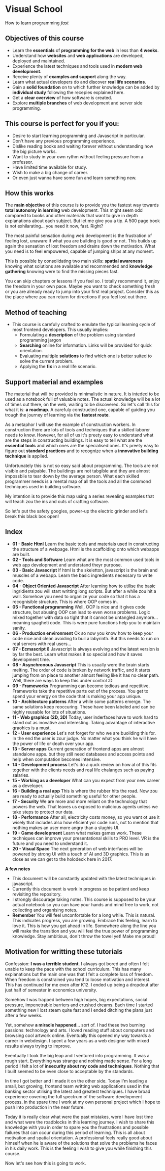 # Visual School
How to learn programming *fast*


## Objectives of this course
- Learn the **essentials** of **programming for the web** in less than **4 weeks**.
- Understand how **websites** and **web applications** are developed, deployed and maintained.
- Experience the latest techniques and tools used in **modern web development**.
- Receive plenty of **examples and support** along the way.
- Learn what actual developers do and discover **real life scenarios**.
- Gain a **solid foundation** on to which further knowledge can be added by **individual study** following the recepies explained here.
- Get a **clear overview** of how software is created.
- Explore **multiple branches** of web development and server side programming.

## This course is perfect for you if you:
- Desire to start learning programming and Javascript in particular. 
- Don't have any previous programming experience. 
- Dislike reading books and waiting forever without understanding how the big picture works.
- Want to study in your own rythm without feeling pressure from a professor.
- Have limited time available for study.
- Wish to make a big change of career.
- Or even just wanna have some fun and learn something new.

## How this works
The **main objective** of this course is to provide you the fastest way towards **total autonomy in learning** web development. This might seem odd compared to books and other materials that want to give in depth explanations about each subject. But let me give you a tip. A 500 page book is not exhilarating... you need it now, fast. Right?

The most painful sensation during web development is the frustration of feeling lost, unaware if what you are building is good or not. This builds up again the sensation of lost freedom and drains down the motivation. What you need is to feel empowered, capable of jumping ships at any moment.

This is possible by consolidating two main skills: **spatial awareness** knowing what solutions are available and recommended and **knowledge gathering** knowing were to find the missing pieces fast.

You can skip chapters or lessons if you feel so. I totally recommend it, enjoy the freedom in your own pace. Maybe you want to check something fresh or you are already ready to jump into your first real project. Consider this as the place where zou can return for directions if you feel lost out there.

## Method of teaching
- This course is carefully crafted to emulate the typical learning cycle of most frontend developers. This usually implies:
    - Formulating a **description** of the problem using standard programming jargon
    - **Searching** online for information. Links will be provided for quick orientation.
    - Evaluating multiple **solutions** to find which one is better suited to solve the current problem.
    - Applying the **fix** in a real life scenario.

## Support material and examples
The material that will be provided is minimalistic in nature. It is inteded to be used as a notebook full of valuable notes. The actual knowledge will be a lot of times out there, on the web, waiting to be discovered. So let's call this for what it is: **a roadmap**. A carefuly constructed one, capable of guiding you trough the journey of learning via the **fastest route**.

As a metaphor I will use the example of construction workers. In construction there are lots of tools and techniques that a skilled laborer needs to know. However, for all of us it's preety easy to understand what are the steps in constructing buildings. It is easy to tell what are the **essential tools** and which ones are the specialised ones. It's preety easy to figure out **standard practices** and to recognize when a **innovative building technique** is applied. 

Unfortunately this is not so easy said about programming. The tools are not visible and palpable. The buildings are not tabgible and they are almost impossbile to tear down by the average person. What each skilled programmer needs is a mental map of all the tools and all the commond techniques used in building software. 

My intention is to provide this map using a series revealing examples that will teach zou the ins and outs of crafting software.

So let's put the safety googles, power-up the electric grinder and let's break this black box open!

## Index
- **01 - Basic Html** Learn the basic tools and materials used in constructing the structure of a webpage. Html is the scaffolding onto which webapps are built.
- **02 - Tools and Software** Learn what are the most common used tools in web app development and understand theyr purpose.
- **03 - Basic Javascript** If html is the skeletton, javascript is the brain and muscles of a webapp. Learn the basic ingredients necessary to write code.
- **04 - Object Oriented Javascript** After learning how to utilise the basic ingridients zou will start writting long scripts. But after a while zou hit a wall. Somehow you need to organize your code so that it has a recognisible structure. This is where OOP comes in.
- **05 - Functional programming** Well, OOP is nice and it gives code structure, but abusing OOP can lead to even worse problems. Logic mixed together with data so tight that it cannot be untangled anymore... meaning spagheti code. This is were pure functions help you to maintain sanity.
- **06 - Production environment** Ok so now you know how to keep your code nice and clean avoiding to buil a labyrinth. But this needs to run on real servers with real users...
- **07 - Ecmascript 6** Javascript is always evolving and the latest version is by far the best. Learn what makes it so special and how it saves development time.
- **08 - Asynchronous Javascript** This is usually were the brain starts melting. The order of code is broken by network traffic, and it starts jumping from on place to another almost feeling like it has no clear path. Well, there are ways to keep this under control :D
- **09 - Frameworks** Programming can become tedious and repetitive. Frameworks take the repetitive parts out of the process. You get to spend your energy on the code that is making your app unique.
- **10 - Architecture patterns** After a while some patterns emerge. The same solutions keep reoccuring. These have been labeled and can be highly reusable for lots of situations.
- **11 - Web graphics (2D, 3D)** Today, user inderfaces have to work hard to stand out as inovative and interesting. Taking advantage of interactive graohics is a must.
- **12 - User experience** Let's not forget for who we are buoilding this for. In the end the user is zour judge. No matter what you think he will have the power of life or death over your app.
- **13 - Server apps** Current generation of frontend apps are almost standalone apps. but they still need databases and access points and help when computation becomes intensive.
- **14 - Development process** Let's do a quck review on how al of this fits together with the clients needs and real life chalanges such as paying salaries.
- **15 - Working as a developer** What can you expect from your new career as a developer.
- **16 - Building a real app** This is where the rubber hits the road. Now zou are ready to actually build something useful for other people.
- **17 - Security** We are more and more reliant on the technology that powers the web. That leaves us exposed to malicious agents unless we take steps to protect our data. 
- **18 - Performance** After all, electricity costs money, so you want ot use it wisely that includes also how eficient yor code runs, not to mention that nothing makes an user more angry than a slughis UI.
- **19 - Game development** Learn what makes games work. These techniques can improve your presentational skills to PRO level. VR is the future and you need to understand it.
- **20 - Visual Space** The next generation of web interfaces will be powered by strong UI with a touch of AI and 3D graphics. This is as close as we can get to the holodeck here in 2017.

**A few notes**
- This document will be constantly updated with the latest techniques in javascript.
- Currently this document is work in progress so be patient and keep revisiting the repository.
- I strongly discourage taking notes. This course is supposed to be your actual notebook so you can have your hands and mind free to work, not collecting and organising notes.
- **Remember** You will feel unconfortable for a long while. This is natural. This indicates progress, you are growing. Embrace this feeling, learn to love it. This is how you get ahead in life. Somewhere along the line you will make the transition and you will feel the true power of programming knowledge. Stay ambitious, don't throw the towel yet! Make me proud!

## Motivation for writting these tutorials
Confession: **I was a terrible student**. I always got bored and often I felt unable to keep the pace with the school curriculum. This has many explanations but the main one was that I felt a complete loss of freedom. When freedom is constrained you tend to loose motivation and interest. This has continued for me even after K12. I ended up being a dropdout after just half of semester in economics university.

Somehow I was trapped between high hopes, big expectations, social pressure, impenetrable barriers and crushed dreams. Each time I started something new I lost steam quite fast and I ended ditching the plans just after a few weeks.

Yet, somehow **a miracle happened**... sort of. I had these two burning passions: technology and arts. I loved reading stuff about computers and browsing cool artwork online. Eventually this opened my way towards a career in webdesign. I spent a few years as a web designer with mixed results always trying to improve.

Eventually I took the big leap and I ventured into programming. It was a rough start. Everything was strange and nothing made sense. For a long period I felt a lot of **insecurity about my code and techniques**. Nothing that I built seemed to be even close to acceptable by the standards.

In time I got better and I made it on the other side. Today I'm leading a small, but growing, frontend team writting web applications used in the banking sector utilising the latest and greatest techniques. I have broad experience covering the full spectrum of the software development process. in the spare time I work at my own personal project which I hope to push into production in the near future.

Today it is really clear what were the past mistakes, were I have lost time and what were the roadblocks in this learning journey. I wish to share this knowledge with you in order to spare you the frustrations and possible failures that can occur during this period of learning. This is all about motivation and spatial orientation. A professional feels really good about himself when he is aware of the solutions that solve the problems he faces in his daily work. This is the feeling I wish to give you while finishing this course.

Now let's see how this is going to work.